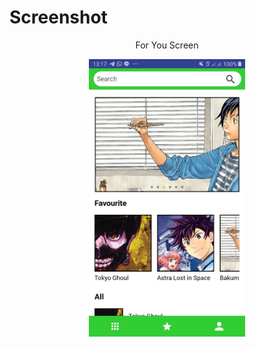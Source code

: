 # Screenshot
<p align="center">For You Screen</p>
<p align="center">
<img src="./21.jpg" width="250" align="center">
</p>


